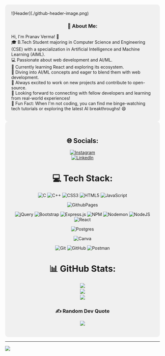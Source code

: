 <div style="background-color: #f0f0f0; padding: 20px; border-radius: 10px;">
![Header](./github-header-image.png)
<div align="center">

### 💫 About Me:

</div>

Hi, I'm Pranav Verma! 👋  
🎓 B.Tech Student majoring in Computer Science and Engineering (CSE) with a specialization in Artificial Intelligence and Machine Learning (AIML).  
💻 Passionate about web development and AI/ML.  
🌱 Currently learning React and exploring its ecosystem.  
🤖 Diving into AI/ML concepts and eager to blend them with web development.  
🔧 Always excited to work on new projects and contribute to open-source.  
🚀 Looking forward to connecting with fellow developers and learning from real-world experiences!  
🌟 Fun Fact: When I'm not coding, you can find me binge-watching tech tutorials or exploring the latest AI breakthroughs! 😄
</div>

<div align="center" style="background-color: #f0f0f0; padding: 20px; border-radius: 10px;">

## 🌐 Socials:
[![Instagram](https://img.shields.io/badge/Instagram-%23E4405F.svg?logo=Instagram&logoColor=white)](https://instagram.com/pranav_____verma)  
[![LinkedIn](https://img.shields.io/badge/LinkedIn-%230077B5.svg?logo=linkedin&logoColor=white)](https://linkedin.com/in/pranav-verma12340987)

# 💻 Tech Stack:
![C](https://img.shields.io/badge/c-%2300599C.svg?style=plastic&logo=c&logoColor=white) 
![C++](https://img.shields.io/badge/c++-%2300599C.svg?style=plastic&logo=c%2B%2B&logoColor=white) 
![CSS3](https://img.shields.io/badge/css3-%231572B6.svg?style=plastic&logo=css3&logoColor=white) 
![HTML5](https://img.shields.io/badge/html5-%23E34F26.svg?style=plastic&logo=html5&logoColor=white) 
![JavaScript](https://img.shields.io/badge/javascript-%23323330.svg?style=plastic&logo=javascript&logoColor=%23F7DF1E) 

![GithubPages](https://img.shields.io/badge/github%20pages-121013?style=plastic&logo=github&logoColor=white) 

![jQuery](https://img.shields.io/badge/jquery-%230769AD.svg?style=plastic&logo=jquery&logoColor=white) 
![Bootstrap](https://img.shields.io/badge/bootstrap-%238511FA.svg?style=plastic&logo=bootstrap&logoColor=white) 
![Express.js](https://img.shields.io/badge/express.js-%23404d59.svg?style=plastic&logo=express&logoColor=%2361DAFB) 
![NPM](https://img.shields.io/badge/NPM-%23CB3837.svg?style=plastic&logo=npm&logoColor=white) 
![Nodemon](https://img.shields.io/badge/NODEMON-%23323330.svg?style=plastic&logo=nodemon&logoColor=%BBDEAD) 
![NodeJS](https://img.shields.io/badge/node.js-6DA55F?style=plastic&logo=node.js&logoColor=white) 
![React](https://img.shields.io/badge/react-%2320232a.svg?style=plastic&logo=react&logoColor=%2361DAFB) 

![Postgres](https://img.shields.io/badge/postgres-%23316192.svg?style=plastic&logo=postgresql&logoColor=white) 

![Canva](https://img.shields.io/badge/Canva-%2300C4CC.svg?style=plastic&logo=Canva&logoColor=white) 

![Git](https://img.shields.io/badge/git-%23F05033.svg?style=plastic&logo=git&logoColor=white) 
![GitHub](https://img.shields.io/badge/github-%23121011.svg?style=plastic&logo=github&logoColor=white) 
![Postman](https://img.shields.io/badge/Postman-FF6C37?style=plastic&logo=postman&logoColor=white)

# 📊 GitHub Stats:
![](https://github-readme-stats.vercel.app/api?username=pranav89624&theme=neon&hide_border=false&include_all_commits=true&count_private=false)<br/>
![](https://github-readme-streak-stats.herokuapp.com/?user=pranav89624&theme=neon&hide_border=false)<br/>
![](https://github-readme-stats.vercel.app/api/top-langs/?username=pranav89624&theme=neon&hide_border=false&include_all_commits=true&count_private=false&layout=compact)

### ✍️ Random Dev Quote

![](https://quotes-github-readme.vercel.app/api?type=horizontal&theme=radical)

</div>

---
[![](https://visitcount.itsvg.in/api?id=pranav89624&icon=0&color=0)](https://visitcount.itsvg.in)

